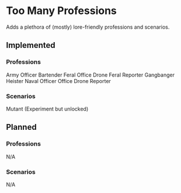 # Too Many Professions
Adds a plethora of (mostly) lore-friendly professions and scenarios.

## Implemented

### Professions
Army Officer
Bartender
Feral Office Drone
Feral Reporter
Gangbanger
Heister
Naval Officer
Office Drone
Reporter

### Scenarios

Mutant (Experiment but unlocked)

## Planned

### Professions
N/A

### Scenarios
N/A